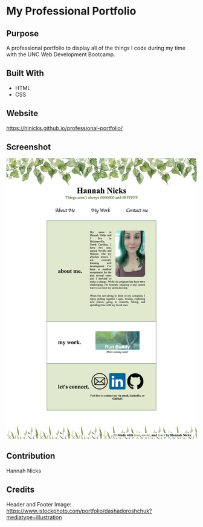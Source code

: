 # My Professional Portfolio

## Purpose
A professional portfolio to display all of the things I code during my time with the UNC Web Development Bootcamp.


## Built With
* HTML
* CSS


## Website
https://hlnicks.github.io/professional-portfolio/

## Screenshot
![ScreenShot](https://raw.githubusercontent.com/hlnicks/professional-portfolio/main/assets/images/screenshot.png)



## Contribution
Hannah Nicks


## Credits
Header and Footer Image: https://www.istockphoto.com/portfolio/dashadoroshchuk?mediatype=illustration